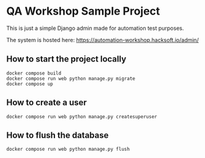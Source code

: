 # QA Workshop Sample Project

This is just a simple Django admin made for automation test purposes. 

The system is hosted here: https://automation-workshop.hacksoft.io/admin/

## How to start the project locally

```
docker compose build
docker compose run web python manage.py migrate
docker compose up
```

## How to create a user

```
docker compose run web python manage.py createsuperuser
```

## How to flush the database
```
docker compose run web python manage.py flush
```